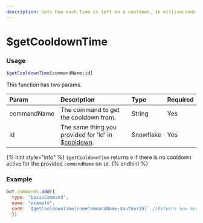 ```yaml
---
description: Gets how much time is left on a cooldown, in milliseconds.
---
```

# $getCooldownTime
### Usage
```php
$getCooldownTime[commandName;id]
```

This function has two params.

| Param | Description | Type | Required
| :--- | :--- | :--- | :---
| commandName | The command to get the cooldown from. | String | Yes
| id | The same thing you provided for 'id' in [$cooldown](./cooldown.md). | Snowflake | Yes

{% hint style="info" %} `$getCooldownTime` returns `0` if there is no cooldown active for the provided `commandName` on `id`. {% endhint %} 

### Example
```javascript
bot.commands.add({
  type: "basicCommand",
  name: "example",
  code: `$getCooldownTime[someCommandName;$authorID]` //Returns how much time is left on 'someCommandName' cooldown in milliseconds
  })
```